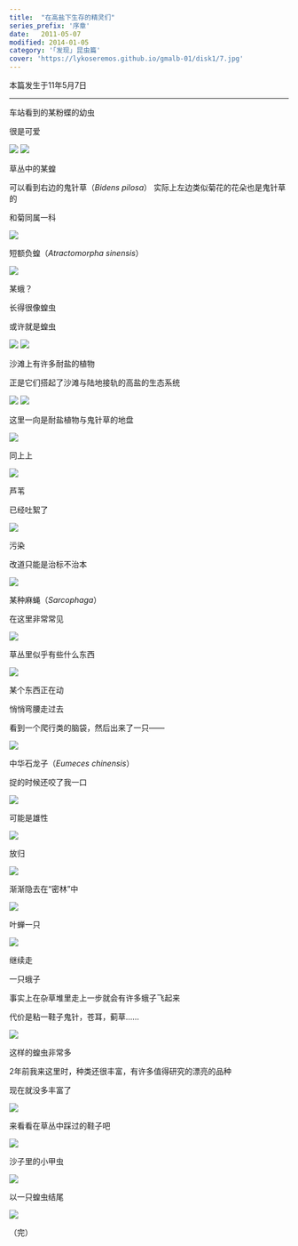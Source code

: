 ```yaml
---
title:  "在高盐下生存的精灵们"
series_prefix: '序章'
date:   2011-05-07
modified: 2014-01-05
category: '｢发现｣ 昆虫篇'
cover: 'https://lykoseremos.github.io/gmalb-01/disk1/7.jpg'
---
```

本篇发生于11年5月7日

---

车站看到的某粉蝶的幼虫

很是可爱

<img class='disc' src='https://lykoseremos.github.io/gmalb-01/disk1/1.jpg'>
<img class='disc' src='https://lykoseremos.github.io/gmalb-01/disk1/2.jpg'>

草丛中的某蝗

可以看到右边的鬼针草（<i>Bidens pilosa</i>） 实际上左边类似菊花的花朵也是鬼针草的

和菊同属一科

<img class='disc' src='https://lykoseremos.github.io/gmalb-01/disk1/3.jpg'>

短额负蝗（<i>Atractomorpha sinensis</i>）

<img class='disc' src='https://lykoseremos.github.io/gmalb-01/disk1/4.jpg'>

某蛾？

长得很像蝗虫

或许就是蝗虫

<img class='disc' src='https://lykoseremos.github.io/gmalb-01/disk1/5.jpg'>

<img class='disc' src='https://lykoseremos.github.io/gmalb-01/disk1/9.jpg'>

沙滩上有许多耐盐的植物

正是它们搭起了沙滩与陆地接轨的高盐的生态系统

<img class='disc' src='https://lykoseremos.github.io/gmalb-01/disk1/6.jpg'>

<img class='disc' src='https://lykoseremos.github.io/gmalb-01/disk1/11.jpg'>

这里一向是耐盐植物与鬼针草的地盘

<img class='disc' src='https://lykoseremos.github.io/gmalb-01/disk1/7.jpg'>

同上上

<img class='disc' src='https://lykoseremos.github.io/gmalb-01/disk1/8.jpg'>

芦苇

已经吐絮了

<img class='disc' src='https://lykoseremos.github.io/gmalb-01/disk1/10.jpg'>

污染

改道只能是治标不治本

<img class='disc' src='https://lykoseremos.github.io/gmalb-01/disk1/12.jpg'>

某种麻蝇（<i>Sarcophaga</i>）

在这里非常常见

<img class='disc' src='https://lykoseremos.github.io/gmalb-01/disk1/13.jpg'>

草丛里似乎有些什么东西

<img class='disc' src='https://lykoseremos.github.io/gmalb-01/disk1/14.jpg'>

某个东西正在动

悄悄弯腰走过去

看到一个爬行类的脑袋，然后出来了一只——

<img class='disc' src='https://lykoseremos.github.io/gmalb-01/disk1/15.jpg'>

中华石龙子（<i>Eumeces chinensis</i>）

捉的时候还咬了我一口

<img class='disc' src='https://lykoseremos.github.io/gmalb-01/disk1/16.jpg'>

可能是雄性

<img class='disc' src='https://lykoseremos.github.io/gmalb-01/disk1/17.jpg'>

放归

<img class='disc' src='https://lykoseremos.github.io/gmalb-01/disk1/18.jpg'>

渐渐隐去在“密林”中

<img class='disc' src='https://lykoseremos.github.io/gmalb-01/disk1/19.jpg'>

叶蝉一只

<img class='disc' src='https://lykoseremos.github.io/gmalb-01/disk1/20.jpg'>

继续走

一只蛾子

事实上在杂草堆里走上一步就会有许多蛾子飞起来

代价是粘一鞋子鬼针，苍耳，蓟草……

<img class='disc' src='https://lykoseremos.github.io/gmalb-01/disk1/21.jpg'>

这样的蝗虫非常多

2年前我来这里时，种类还很丰富，有许多值得研究的漂亮的品种

现在就没多丰富了

<img class='disc' src='https://lykoseremos.github.io/gmalb-01/disk1/22.jpg'>

来看看在草丛中踩过的鞋子吧

<img class='disc' src='https://lykoseremos.github.io/gmalb-01/disk1/23.jpg'>

沙子里的小甲虫

<img class='disc' src='https://lykoseremos.github.io/gmalb-01/disk1/24.jpg'>

以一只蝗虫结尾

<img class='disc' src='https://lykoseremos.github.io/gmalb-01/disk1/25.jpg'>

（完）
